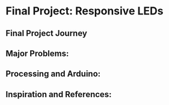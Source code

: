 # Final Project: Responsive LEDs

## Final Project Journey

## Major Problems:



## Processing and Arduino:







## Inspiration and References:
